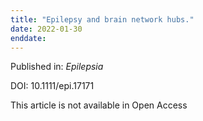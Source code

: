 ```yaml
---
title: "Epilepsy and brain network hubs."
date: 2022-01-30
enddate:
---
```


Published in: *Epilepsia*

DOI: 10.1111/epi.17171

This article is not available in Open Access


